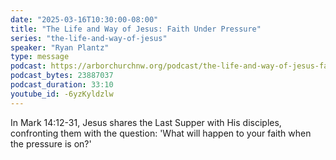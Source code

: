 ```yaml
---
date: "2025-03-16T10:30:00-08:00"
title: "The Life and Way of Jesus: Faith Under Pressure"
series: "the-life-and-way-of-jesus"
speaker: "Ryan Plantz"
type: message
podcast: https://arborchurchnw.org/podcast/the-life-and-way-of-jesus-faith-under-pressure.mp3
podcast_bytes: 23887037
podcast_duration: 33:10
youtube_id: -6yzKyldzlw
---
```

In Mark 14:12-31, Jesus shares the Last Supper with His disciples, confronting them with the question: 'What will happen to your faith when the pressure is on?'
